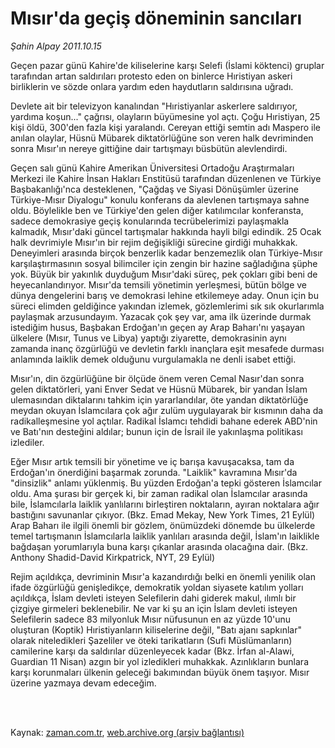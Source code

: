 # Mısır'da geçiş döneminin sancıları

*Şahin Alpay 2011.10.15*

<td class="columnist-detail">
<p>Geçen pazar günü Kahire'de kiliselerine karşı Selefi (İslami köktenci) gruplar tarafından artan saldırıları protesto eden on binlerce Hıristiyan askeri birliklerin ve sözde onlara yardım eden haydutların saldırısına uğradı.</p>
<p>
<div id="haberMetinDiv">
<p>Devlete ait bir televizyon kanalından "Hıristiyanlar askerlere saldırıyor, yardıma koşun..." çağrısı, olayların büyümesine yol açtı. Çoğu Hıristiyan, 25 kişi öldü, 300'den fazla kişi yaralandı. Cereyan ettiği semtin adı Maspero ile anılan olaylar, Hüsnü Mübarek diktatörlüğüne son veren halk devriminden sonra Mısır'ın nereye gittiğine dair tartışmayı büsbütün alevlendirdi.
<p>Geçen salı günü Kahire Amerikan Üniversitesi Ortadoğu Araştırmaları Merkezi ile Kahire İnsan Hakları Enstitüsü tarafından düzenlenen ve Türkiye Başbakanlığı'nca desteklenen, "Çağdaş ve Siyasi Dönüşümler üzerine Türkiye-Mısır Diyalogu" konulu konferans da alevlenen tartışmaya sahne oldu. Böylelikle ben ve Türkiye'den gelen diğer katılımcılar konferansta, sadece demokrasiye geçiş konularında tecrübelerimizi paylaşmakla kalmadık, Mısır'daki güncel tartışmalar hakkında hayli bilgi edindik. 25 Ocak halk devrimiyle Mısır'ın bir rejim değişikliği sürecine girdiği muhakkak. Deneyimleri arasında birçok benzerlik kadar benzemezlik olan Türkiye-Mısır karşılaştırmasının sosyal bilimciler için zengin bir hazine sağladığına şüphe yok. Büyük bir yakınlık duyduğum Mısır'daki süreç, pek çokları gibi beni de heyecanlandırıyor. Mısır'da temsili yönetimin yerleşmesi, bütün bölge ve dünya dengelerini barış ve demokrasi lehine etkilemeye aday. Onun için bu süreci elimden geldiğince yakından izlemek, gözlemlerimi sık sık okurlarımla paylaşmak arzusundayım. Yazacak çok şey var, ama ilk üzerinde durmak istediğim husus, Başbakan Erdoğan'ın geçen ay Arap Baharı'nı yaşayan ülkelere (Mısır, Tunus ve Libya) yaptığı ziyarette, demokrasinin aynı zamanda inanç özgürlüğü ve devletin farklı inançlara eşit mesafede durması anlamında laiklik demek olduğunu vurgulamakla ne denli isabet ettiği.
<p>Mısır'ın, din özgürlüğüne bir ölçüde önem veren Cemal Nasır'dan sonra gelen diktatörleri, yani Enver Sedat ve Hüsnü Mübarek, bir yandan İslam ulemasından diktalarını tahkim için yararlandılar, öte yandan diktatörlüğe meydan okuyan İslamcılara çok ağır zulüm uygulayarak bir kısmının daha da radikalleşmesine yol açtılar. Radikal İslamcı tehdidi bahane ederek ABD'nin ve Batı'nın desteğini aldılar; bunun için de İsrail ile yakınlaşma politikası izlediler.
<p>Eğer Mısır artık temsili bir yönetime ve iç barışa kavuşacaksa, tam da Erdoğan'ın önerdiğini başarmak zorunda. "Laiklik" kavramına Mısır'da "dinsizlik" anlamı yüklenmiş. Bu yüzden Erdoğan'a tepki gösteren İslamcılar oldu. Ama şurası bir gerçek ki, bir zaman radikal olan İslamcılar arasında bile, İslamcılarla laiklik yanlılarını birleştiren noktaların, ayıran noktalara ağır bastığını savunanlar çıkıyor. (Bkz. Emad Mekay, New York Times, 21 Eylül) Arap Baharı ile ilgili önemli bir gözlem, önümüzdeki dönemde bu ülkelerde temel tartışmanın İslamcılarla laiklik yanlıları arasında değil, İslam'ın laiklikle bağdaşan yorumlarıyla buna karşı çıkanlar arasında olacağına dair. (Bkz. Anthony Shadid-David Kirkpatrick, NYT, 29 Eylül)
<p>Rejim açıldıkça, devriminin Mısır'a kazandırdığı belki en önemli yenilik olan ifade özgürlüğü genişledikçe, demokratik yoldan siyasete katılım yolları açıldıkça, İslam devleti isteyen Selefilerin dahi giderek makul, ılımlı bir çizgiye girmeleri beklenebilir. Ne var ki şu an için İslam devleti isteyen Selefilerin sadece 83 milyonluk Mısır nüfusunun en az yüzde 10'unu oluşturan (Koptik) Hıristiyanların kiliselerine değil, "Batı ajanı sapkınlar" olarak niteledikleri Şazeliler ve öteki tarikatların (Sufi Müslümanların) camilerine karşı da saldırılar düzenleyecek kadar (Bkz. İrfan al-Alawi, Guardian 11 Nisan) azgın bir yol izledikleri muhakkak. Azınlıkların bunlara karşı korunmaları ülkenin geleceği bakımından büyük önem taşıyor. Mısır üzerine yazmaya devam edeceğim.</p></p></p></p></p></div>
</p>


<p><br>
		 </br></p></td>

Kaynak: [zaman.com.tr](http://zaman.com.tr/yazar.do?yazino=1190744), [web.archive.org (arşiv bağlantısı)](http://web.archive.org/web/20111224185316/http://www.zaman.com.tr:80/yazar.do?yazino=1190744)
